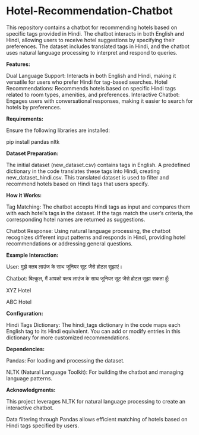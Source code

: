 # Hotel-Recommendation-Chatbot

This repository contains a chatbot for recommending hotels based on specific tags provided in Hindi. The chatbot interacts in both English and Hindi, allowing users to receive hotel suggestions by specifying their preferences. The dataset includes translated tags in Hindi, and the chatbot uses natural language processing to interpret and respond to queries.

**Features:**


Dual Language Support: Interacts in both English and Hindi, making it versatile for users who prefer Hindi for tag-based searches.
Hotel Recommendations: Recommends hotels based on specific Hindi tags related to room types, amenities, and preferences.
Interactive Chatbot: Engages users with conversational responses, making it easier to search for hotels by preferences.

**Requirements:**


Ensure the following libraries are installed:

pip install pandas nltk


**Dataset Preparation:**


The initial dataset (new_dataset.csv) contains tags in English. A predefined dictionary in the code translates these tags into Hindi, creating new_dataset_hindi.csv. This translated dataset is used to filter and recommend hotels based on Hindi tags that users specify.

**How it Works:**


Tag Matching: The chatbot accepts Hindi tags as input and compares them with each hotel’s tags in the dataset. If the tags match the user’s criteria, the corresponding hotel names are returned as suggestions.


Chatbot Response: Using natural language processing, the chatbot recognizes different input patterns and responds in Hindi, providing hotel recommendations or addressing general questions.

**Example Interaction:**


User: मुझे क्लब लाउंज के साथ जूनियर सूट जैसे होटल सुझाएं।


Chatbot: बिल्कुल, मैं आपको क्लब लाउंज के साथ जूनियर सूट जैसे होटल सुझा सकता हूँ:

XYZ Hotel


ABC Hotel

**Configuration:**


Hindi Tags Dictionary: The hindi_tags dictionary in the code maps each English tag to its Hindi equivalent. You can add or modify entries in this dictionary for more customized recommendations.


**Dependencies:**


Pandas: For loading and processing the dataset.


NLTK (Natural Language Toolkit): For building the chatbot and managing language patterns.


**Acknowledgments:**


This project leverages NLTK for natural language processing to create an interactive chatbot.


Data filtering through Pandas allows efficient matching of hotels based on Hindi tags specified by users.
